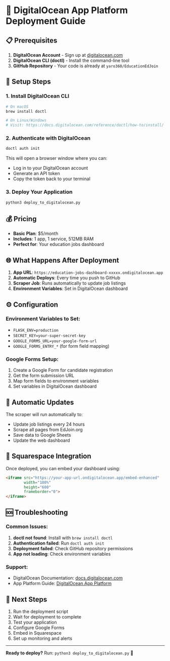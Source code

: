 # 🚀 DigitalOcean App Platform Deployment Guide

## 📋 Prerequisites

1. **DigitalOcean Account** - Sign up at [digitalocean.com](https://digitalocean.com)
2. **DigitalOcean CLI (doctl)** - Install the command-line tool
3. **GitHub Repository** - Your code is already at `yaro360/EducationEdJoin`

## 🔧 Setup Steps

### 1. Install DigitalOcean CLI

```bash
# On macOS
brew install doctl

# On Linux/Windows
# Visit: https://docs.digitalocean.com/reference/doctl/how-to/install/
```

### 2. Authenticate with DigitalOcean

```bash
doctl auth init
```

This will open a browser window where you can:
- Log in to your DigitalOcean account
- Generate an API token
- Copy the token back to your terminal

### 3. Deploy Your Application

```bash
python3 deploy_to_digitalocean.py
```

## 💰 Pricing

- **Basic Plan**: $5/month
- **Includes**: 1 app, 1 service, 512MB RAM
- **Perfect for**: Your education jobs dashboard

## 🌐 What Happens After Deployment

1. **App URL**: `https://education-jobs-dashboard-xxxxx.ondigitalocean.app`
2. **Automatic Deploys**: Every time you push to GitHub
3. **Scraper Job**: Runs automatically to update job listings
4. **Environment Variables**: Set in DigitalOcean dashboard

## ⚙️ Configuration

### Environment Variables to Set:
- `FLASK_ENV=production`
- `SECRET_KEY=your-super-secret-key`
- `GOOGLE_FORMS_URL=your-google-form-url`
- `GOOGLE_FORMS_ENTRY_*` (for form field mapping)

### Google Forms Setup:
1. Create a Google Form for candidate registration
2. Get the form submission URL
3. Map form fields to environment variables
4. Set variables in DigitalOcean dashboard

## 🔄 Automatic Updates

The scraper will run automatically to:
- Update job listings every 24 hours
- Scrape all pages from EdJoin.org
- Save data to Google Sheets
- Update the web dashboard

## 📱 Squarespace Integration

Once deployed, you can embed your dashboard using:
```html
<iframe src="https://your-app-url.ondigitalocean.app/embed-enhanced" 
        width="100%" 
        height="600" 
        frameborder="0">
</iframe>
```

## 🆘 Troubleshooting

### Common Issues:
1. **doctl not found**: Install with `brew install doctl`
2. **Authentication failed**: Run `doctl auth init`
3. **Deployment failed**: Check GitHub repository permissions
4. **App not loading**: Check environment variables

### Support:
- DigitalOcean Documentation: [docs.digitalocean.com](https://docs.digitalocean.com)
- App Platform Guide: [DigitalOcean App Platform](https://docs.digitalocean.com/products/app-platform/)

## 🎯 Next Steps

1. Run the deployment script
2. Wait for deployment to complete
3. Test your application
4. Configure Google Forms
5. Embed in Squarespace
6. Set up monitoring and alerts

---

**Ready to deploy?** Run: `python3 deploy_to_digitalocean.py` 🚀
